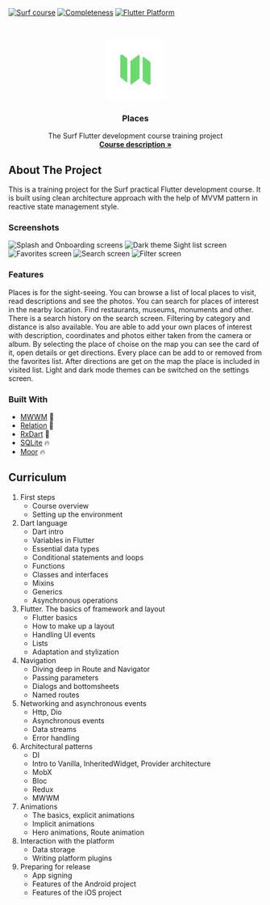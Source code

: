 <!-- PROJECT SHIELDS -->
[![Surf course](https://img.shields.io/badge/Surf-course-blue.svg)](https://education.surf.ru/)
[![Completeness](https://img.shields.io/badge/completeness-100%25-green.svg)](#about-the-project)
[![Flutter Platform](https://img.shields.io/badge/flutter-android%20%7C%20ios-blue.svg)](#about-the-project)


<!-- PROJECT LOGO -->
<br />
<p align="center">
  <a href="https://github.com/nullskill/surf-flutter-course-larkin">
    <img src="https://github.com/nullskill/surf-flutter-course-larkin/blob/master/res/icons/app/prod.png" alt="Logo" width="120" height="120">
  </a>

  <h3 align="center">Places</h3>

  <p align="center">
    The Surf Flutter development course training project
    <br />
    <a href="https://education.surf.ru/"><strong>Course description »</strong></a>
    <br />
  </p>
</p>



<!-- ABOUT THE PROJECT -->
## About The Project

This is a training project for the Surf practical Flutter development course. It is built using clean architecture approach with the help of MVVM pattern in reactive state management style.

### Screenshots

<div>
  <img src="https://github.com/nullskill/surf-flutter-course-larkin/blob/master/screenshots/splash_and_onboarding.gif" alt="Splash and Onboarding screens" width="220" height="439">
  <img src="https://github.com/nullskill/surf-flutter-course-larkin/blob/master/screenshots/dark_listview.gif" alt="Dark theme Sight list screen" width="220" height="439">
</div>
<div>
  <img src="https://github.com/nullskill/surf-flutter-course-larkin/blob/master/screenshots/favorites.gif" alt="Favorites screen" width="220" height="439">
  <img src="https://github.com/nullskill/surf-flutter-course-larkin/blob/master/screenshots/search.gif" alt="Search screen" width="220" height="439">
  <img src="https://github.com/nullskill/surf-flutter-course-larkin/blob/master/screenshots/filter.gif" alt="Filter screen" width="220" height="439">
</div>

### Features

Places is for the sight-seeing. You can browse a list of local places to visit, read descriptions and see the photos. You can search for places of interest in the nearby location. Find restaurants, museums, monuments and other. There is a search history on the search screen. Filtering by category and distance is also available. You are able to add your own places of interest with description, coordinates and photos either taken from the camera or album. By selecting the place of choise on the map you can see the card of it, open details or get directions. Every place can be add to or removed from the favorites list. After directions are get on the map the place is included in visited list. Light and dark mode themes can be switched on the settings screen.


### Built With

* [MWWM](https://pub.dev/packages/mwwm) :muscle:
* [Relation](https://pub.dev/packages/relation) :muscle:
* [RxDart](https://pub.dev/packages/rxdart) :muscle:
* [SQLite](https://pub.dev/packages/sqlite3_flutter_libs) :fire:
* [Moor](https://pub.dev/packages/moor) :fire:



<!-- CURRICULUM -->
## Curriculum

<ol>
    <li>First steps
      <ul>
        <li>Course overview</li>
        <li>Setting up the environment</li>
      </ul>
    </li>
    <li>Dart language
      <ul>
        <li>Dart intro</li>
        <li>Variables in Flutter</li>
        <li>Essential data types</li>
        <li>Conditional statements and loops</li>
        <li>Functions</li>
        <li>Classes and interfaces</li>
        <li>Mixins</li>
        <li>Generics</li>
        <li>Asynchronous operations</li>
      </ul>
    </li>
    <li>Flutter. The basics of framework and layout
      <ul>
        <li>Flutter basics</li>
        <li>How to make up a layout</li>
        <li>Handling UI events</li>
        <li>Lists</li>
        <li>Adaptation and stylization</li>
      </ul>
    </li>
    <li>Navigation
      <ul>
        <li>Diving deep in Route and Navigator</li>
        <li>Passing parameters</li>
        <li>Dialogs and bottomsheets</li>
        <li>Named routes</li>
      </ul>
    </li>
    <li>Networking and asynchronous events
      <ul>
        <li>Http, Dio</li>
        <li>Asynchronous events</li>
        <li>Data streams</li>
        <li>Error handling</li>
      </ul>
    </li>
    <li>Architectural patterns
      <ul>
        <li>DI</li>
        <li>Intro to Vanilla, InheritedWidget, Provider architecture</li>
        <li>MobX</li>
        <li>Bloc</li>
        <li>Redux</li>
        <li>MWWM</li>
      </ul>
    </li>
    <li>Animations
      <ul>
        <li>The basics, explicit animations</li>
        <li>Implicit animations</li>
        <li>Hero animations, Route animation</li>
      </ul>
    </li>
    <li>Interaction with the platform
      <ul>
        <li>Data storage</li>
        <li>Writing platform plugins</li>
      </ul>
    </li>
    <li>Preparing for release
      <ul>
        <li>App signing</li>
        <li>Features of the Android project</li>
        <li>Features of the iOS project</li>
      </ul>
    </li>
  </ol>
